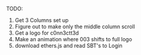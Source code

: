 TODO:
1) Get 3 Columns set up
2) Figure out to make only the middle column scroll
3) Get a logo for c0nn3ctt3d
4) Make an animation where 003 shifts to full logo
5) download ethers.js and read SBT's to Login